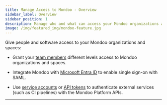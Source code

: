 ```yaml
---
title: Manage Access to Mondoo - Overview
sidebar_label: Overview
sidebar_position: 1
description: Manage who and what can access your Mondoo organizations and spaces
image: /img/featured_img/mondoo-feature.jpg
---
```


Give people and software access to your Mondoo organizations and spaces:

- Grant your [team members](/platform/maintain/access/team_members) different levels access to Mondoo organizations and spaces.

- Integrate Mondoo with [Microsoft Entra ID](/platform/maintain/access/saml) to enable single sign-on with SAML.

- Use [service accounts](/platform/maintain/access/service_accounts) or [API tokens](/platform/maintain/access/api-tokens) to authenticate external services (such as CI pipelines) with the Mondoo Platform APIs.

---
